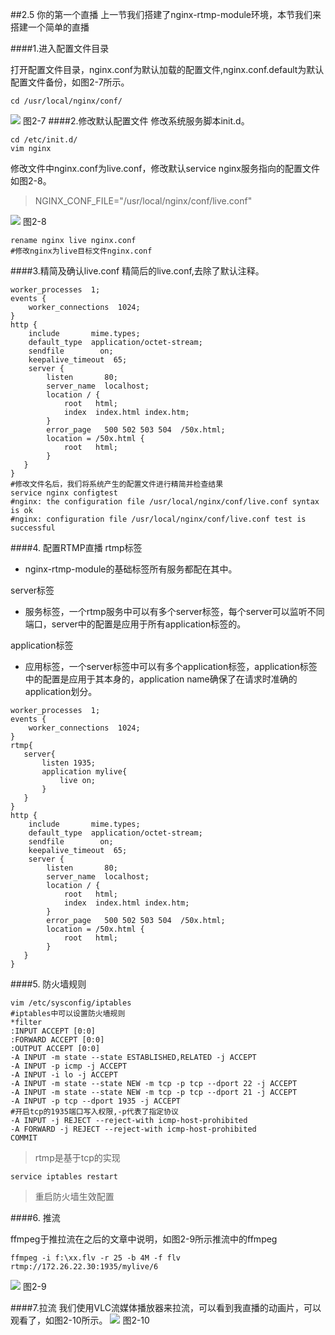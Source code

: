 ##2.5 你的第一个直播
上一节我们搭建了nginx-rtmp-module环境，本节我们来搭建一个简单的直播

####1.进入配置文件目录

打开配置文件目录，nginx.conf为默认加载的配置文件,nginx.conf.default为默认配置文件备份，如图2-7所示。
```
cd /usr/local/nginx/conf/
```
![](/assets/微信截图_20180122155958.png)
图2-7
####2.修改默认配置文件
修改系统服务脚本init.d。
```
cd /etc/init.d/
vim nginx
``` 
修改文件中nginx.conf为live.conf，修改默认service nginx服务指向的配置文件如图2-8。

>NGINX_CONF_FILE="/usr/local/nginx/conf/live.conf" 


![](/assets/微信截图_20180122160811.png)
图2-8
```
rename nginx live nginx.conf 
#修改nginx为live目标文件nginx.conf
```


####3.精简及确认live.conf
精简后的live.conf,去除了默认注释。
```
worker_processes  1;
events {
    worker_connections  1024;
}
http {
    include       mime.types;
    default_type  application/octet-stream;
    sendfile        on;
    keepalive_timeout  65;
    server {
        listen       80;
        server_name  localhost;
        location / {
            root   html;
            index  index.html index.htm;
        }
        error_page   500 502 503 504  /50x.html;
        location = /50x.html {
            root   html;
        }
   }
}
#修改文件名后，我们将系统产生的配置文件进行精简并检查结果
service nginx configtest
#nginx: the configuration file /usr/local/nginx/conf/live.conf syntax is ok
#nginx: configuration file /usr/local/nginx/conf/live.conf test is successful
```
####4. 配置RTMP直播
rtmp标签
- nginx-rtmp-module的基础标签所有服务都配在其中。

server标签
- 服务标签，一个rtmp服务中可以有多个server标签，每个server可以监听不同端口，server中的配置是应用于所有application标签的。

application标签
- 应用标签，一个server标签中可以有多个application标签，application标签中的配置是应用于其本身的，application name确保了在请求时准确的application划分。



```
worker_processes  1;
events {
    worker_connections  1024;
}
rtmp{
   server{
       listen 1935;
       application mylive{
           live on;
       }
   }
}
http {
    include       mime.types;
    default_type  application/octet-stream;
    sendfile        on;
    keepalive_timeout  65;
    server {
        listen       80;
        server_name  localhost;
        location / {
            root   html;
            index  index.html index.htm;
        }
        error_page   500 502 503 504  /50x.html;
        location = /50x.html {
            root   html;
        }
   }
}

```
####5. 防火墙规则
```
vim /etc/sysconfig/iptables
#iptables中可以设置防火墙规则 
*filter
:INPUT ACCEPT [0:0]
:FORWARD ACCEPT [0:0]
:OUTPUT ACCEPT [0:0]
-A INPUT -m state --state ESTABLISHED,RELATED -j ACCEPT
-A INPUT -p icmp -j ACCEPT
-A INPUT -i lo -j ACCEPT
-A INPUT -m state --state NEW -m tcp -p tcp --dport 22 -j ACCEPT
-A INPUT -m state --state NEW -m tcp -p tcp --dport 21 -j ACCEPT
-A INPUT -p tcp --dport 1935 -j ACCEPT 
#开启tcp的1935端口写入权限,-p代表了指定协议
-A INPUT -j REJECT --reject-with icmp-host-prohibited
-A FORWARD -j REJECT --reject-with icmp-host-prohibited
COMMIT

```
>rtmp是基于tcp的实现

```
service iptables restart
```
>重启防火墙生效配置 

####6. 推流

ffmpeg于推拉流在之后的文章中说明，如图2-9所示推流中的ffmpeg

```
ffmpeg -i f:\xx.flv -r 25 -b 4M -f flv rtmp://172.26.22.30:1935/mylive/6
``` 
![](/assets/微信截图_20180122165156.png)
图2-9

####7.拉流
我们使用VLC流媒体播放器来拉流，可以看到我直播的动画片，可以观看了，如图2-10所示。
![](/assets/微信截图_20180122171123.png)
图2-10


